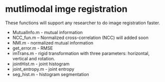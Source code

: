 # mutlimodal imge registration

These functions will support any researcher to do image registration faster.<br />
<ul>
  <li>MutualInfo.m - mutual information</li>
  <li>NCC_fun.m – Normalized cross-correlation (NCC) will added soon</li>
  <li>NMI.m - normalized mutual information</li>
  <li>get_error.m - RMSE</li>
  <li>imTrans.m - rigid transformation with three parameters: horizontal, vertical and rotation.</li>
  <li>jointHist.m - joint histogram</li>
  <li>joint_entropy.m - joint entropy</li>
  <li>seg_hist.m - histogram segmentation</li>
</ul>

  
